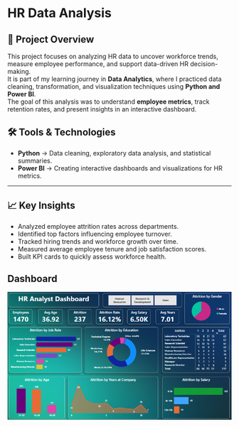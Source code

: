 # HR Data Analysis

## 📌 Project Overview
This project focuses on analyzing HR data to uncover workforce trends, measure employee performance, and support data-driven HR decision-making.  
It is part of my learning journey in **Data Analytics**, where I practiced data cleaning, transformation, and visualization techniques using **Python and Power BI**.  
The goal of this analysis was to understand **employee metrics**, track retention rates, and present insights in an interactive dashboard.

## 🛠 Tools & Technologies
- **Python** → Data cleaning, exploratory data analysis, and statistical summaries.  
- **Power BI** → Creating interactive dashboards and visualizations for HR metrics.

---

## 📈 Key Insights
- Analyzed employee attrition rates across departments.  
- Identified top factors influencing employee turnover.  
- Tracked hiring trends and workforce growth over time.  
- Measured average employee tenure and job satisfaction scores.  
- Built KPI cards to quickly assess workforce health.  

## Dashboard
![Dashboard](https://github.com/Pramodkumar-Analyst/Unified_Mentor_Internship/blob/main/Human_Resources/Dashboard.PNG)
